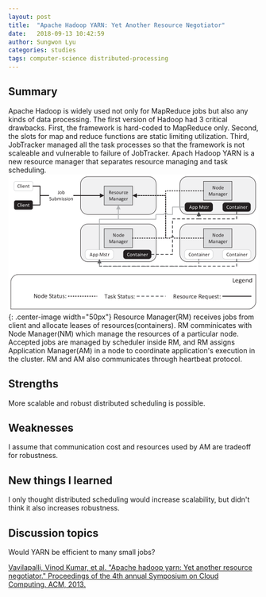 ```yaml
---
layout: post
title:  "Apache Hadoop YARN: Yet Another Resource Negotiator"
date:   2018-09-13 10:42:59
author: Sungwon Lyu
categories: studies
tags: computer-science distributed-processing
---
```

## Summary
Apache Hadoop is widely used not only for MapReduce jobs but also any kinds of data processing. The first version of Hadoop had 3 critical drawbacks. First, the framework is hard-coded to MapReduce only. Second, the slots for map and reduce functions are static limiting utilization. Third, JobTracker managed all the task processes so that the framework is not scaleable and vulnerable to failure of JobTracker. Apach Hadoop YARN is a new resource manager that separates resource managing and task scheduling. 
![image](/assets/images/yarn1.png){: .center-image width="50px"}
Resource Manager(RM) receives jobs from client and allocate leases of resources(containers). RM comminicates with Node Manager(NM) which manage the resources of a particular node. Accepted jobs are managed by scheduler inside RM, and RM assigns Application Manager(AM) in a node to coordinate application's execution in the cluster. RM and AM also communicates through heartbeat protocol.
 
## Strengths
More scalable and robust distributed scheduling is possible. 

## Weaknesses
I assume that communication cost and resources used by AM are tradeoff for robustness. 

## New things I learned
I only thought distributed scheduling would increase scalability, but didn't think it also increases robustness. 

## Discussion topics
Would YARN be efficient to many small jobs?

[Vavilapalli, Vinod Kumar, et al. "Apache hadoop yarn: Yet another resource negotiator." Proceedings of the 4th annual Symposium on Cloud Computing. ACM, 2013.](https://dl.acm.org/citation.cfm?id=2523633)